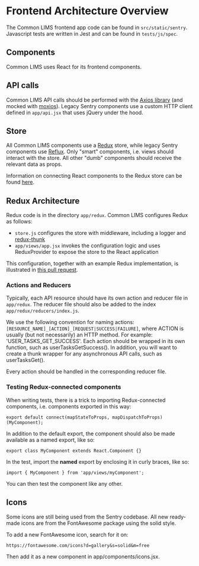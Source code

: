 # Frontend Architecture Overview

The Common LIMS frontend app code can be found in `src/static/sentry`. Javascript tests are written in Jest and can be found in `tests/js/spec`.

## Components

Common LIMS uses React for its frontend components.

## API calls

Common LIMS API calls should be performed with the [Axios library](https://github.com/axios/axios) (and mocked with [moxios](https://github.com/axios/moxios)). Legacy Sentry components use a custom HTTP client defined in `app/api.jsx` that uses jQuery under the hood.

## Store

All Common LIMS components use a [Redux](https://react-redux.js.org/) store, while legacy Sentry components use [Reflux](https://github.com/reflux/refluxjs). Only "smart" components, i.e. views should interact with the store. All other "dumb" components should receive the relevant data as props.

Information on connecting React components to the Redux store can be found [here](https://react-redux.js.org/api/connect).

## Redux Architecture

Redux code is in the directory `app/redux`. Common LIMS configures Redux as follows:

* `store.js` configures the store with middleware, including a logger and [redux-thunk](https://medium.com/fullstack-academy/thunks-in-redux-the-basics-85e538a3fe60)
* `app/views/app.jsx` invokes the configuration logic and uses ReduxProvider to expose the store to the React application

This configuration, together with an example Redux implementation, is illustrated in [this pull request](https://github.com/commonlims/commonlims/pull/17/files).

### Actions and Reducers

Typically, each API resource should have its own action and reducer file in `app/redux`. The reducer file should also be added to the index `app/redux/reducers/index.js`.

We use the following convention for naming actions: `[RESOURCE_NAME]_[ACTION]_[REQUEST|SUCCESS|FAILURE]`, where ACTION is usually (but not necessarily) an HTTP method. For example: 'USER_TASKS_GET_SUCCESS'. Each action should be wrapped in its own function, such as userTasksGetSuccess(). In addition, you will want to create a thunk wrapper for any asynchronous API calls, such as userTasksGet().

Every action should be handled in the corresponding reducer file.

### Testing Redux-connected components

When writing tests, there is a trick to importing Redux-connected components, i.e. components exported in this way:

`export default connect(mapStateToProps, mapDispatchToProps)(MyComponent);`

In addition to the default export, the component should also be made available as a named export, like so:

`export class MyComponent extends React.Component {}`

In the test, import the __named__ export by enclosing it in curly braces, like so:

`import { MyComponent } from 'app/views/myComponent';`

You can then test the component like any other.

## Icons

Some icons are still being used from the Sentry codebase. All new ready-made icons are from the
FontAwesome package using the solid style.

To add a new FontAwesome icon, search for it on:

    https://fontawesome.com/icons?d=gallery&s=solid&m=free

Then add it as a new component in app/components/icons.jsx.
